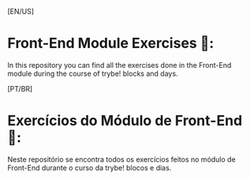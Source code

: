 [EN/US]
# Front-End Module Exercises 🚀️:
In this repository you can find all the exercises done in the Front-End module during the course of trybe! blocks and days.

[PT/BR]
# Exercícios do Módulo de Front-End 🚀️:
Neste repositório se encontra todos os exercícios feitos no módulo de Front-End durante o curso da trybe! blocos e dias.

